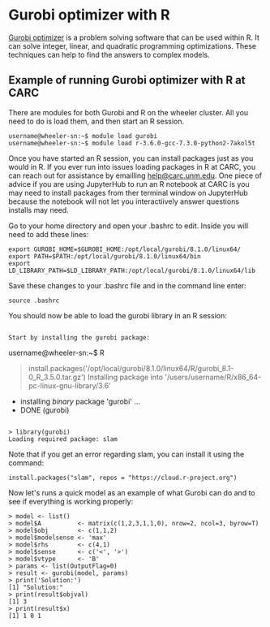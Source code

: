 # Gurobi optimizer with R

[Gurobi optimizer](https://www.gurobi.com/products/gurobi-optimizer/) is a problem solving software that can be used within R. It can solve integer, linear, and quadratic
programming optimizations. These techniques can help to find the answers to complex models. 


## Example of running Gurobi optimizer with R at CARC

There are modules for both Gurobi and R on the wheeler cluster. All you need to do is load them, and then start an R
session. 

```
username@wheeler-sn:~$ module load gurobi
username@wheeler-sn:~$ module load r-3.6.0-gcc-7.3.0-python2-7akol5t
```

Once you have started an R session, you can install packages just as you would in R. If you ever run into issues loading 
packages in R at CARC, you can reach out for assistance by emailling help@carc.unm.edu. One piece of advice if you are using 
JupyterHub to run an R notebook at CARC is you may need to install packages from ther terminal window on JupyterHub because 
the notebook will not let you interactiively answer questions installs may need. 

Go to your home directory and open your .bashrc to edit. Inside you will need to add these lines:
```
export GUROBI_HOME=$GUROBI_HOME:/opt/local/gurobi/8.1.0/linux64/
export PATH=$PATH:/opt/local/gurobi/8.1.0/linux64/bin
export LD_LIBRARY_PATH=$LD_LIBRARY_PATH:/opt/local/gurobi/8.1.0/linux64/lib
```
Save these changes to your .bashrc file and in the command line enter:
```
source .bashrc
```
You should now be able to load the gurobi library in an R session:
```

Start by installing the gurobi package:
```
username@wheeler-sn:~$ R
> install.packages('/opt/local/gurobi/8.1.0/linux64/R/gurobi_8.1-0_R_3.5.0.tar.gz')
Installing package into '/users/username/R/x86_64-pc-linux-gnu-library/3.6'
* installing *binary* package 'gurobi' ...
* DONE (gurobi)
```

> library(gurobi)
Loading required package: slam
```
Note that if you get an error regarding slam, you can install it using the command:
```
install.packages("slam", repos = "https://cloud.r-project.org")
```
Now let's runs a quick model as an example of what Gurobi can do and to see if everything is working properly: 
```
> model <- list()
> model$A          <- matrix(c(1,2,3,1,1,0), nrow=2, ncol=3, byrow=T)
> model$obj        <- c(1,1,2)
> model$modelsense <- 'max'
> model$rhs        <- c(4,1)
> model$sense      <- c('<', '>')
> model$vtype      <- 'B'
> params <- list(OutputFlag=0)
> result <- gurobi(model, params)
> print('Solution:')
[1] "Solution:"
> print(result$objval)
[1] 3
> print(result$x)
[1] 1 0 1
```
